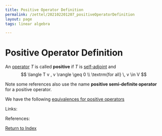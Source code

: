 ```yaml
---
title: Positive Operator Definition
permalink: /zettel/202102201207_positiveOperatorDefinition
layout: page
tags: linear algebra

---
```

# Positive Operator Definition

An [operator](202102082104_operatorDefinition) $T$ is called **positive** if $T$ is [self-adjoint](202102162040_selfAdjointOperator) 
and
$$
\langle T v , v \rangle \geq 0 \\
\textrm{for all} \, v \in V
$$

Note some references also use the name **positive semi-definite operator** for a positive operator.

We have the following [equivalences for positive operators](202102201218_equivalencesPositiveOperator)

Links: 

References: 

[Return to Index](index)